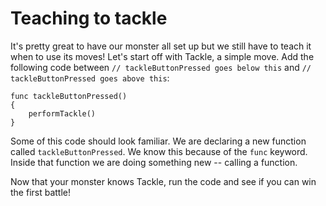 Teaching to tackle
==================
It's pretty great to have our monster all set up but we still have to teach it when to use its moves! Let's start off with Tackle, a simple move. Add the following code between ```// tackleButtonPressed goes below this``` and ```// tackleButtonPressed goes above this```:

	func tackleButtonPressed()
	{
    	performTackle()
    }

Some of this code should look familiar. We are declaring a new function called ```tackleButtonPressed```. We know this because of the ```func``` keyword. Inside that function we are doing something new -- calling a function.

Now that your monster knows Tackle, run the code and see if you can win the first battle!